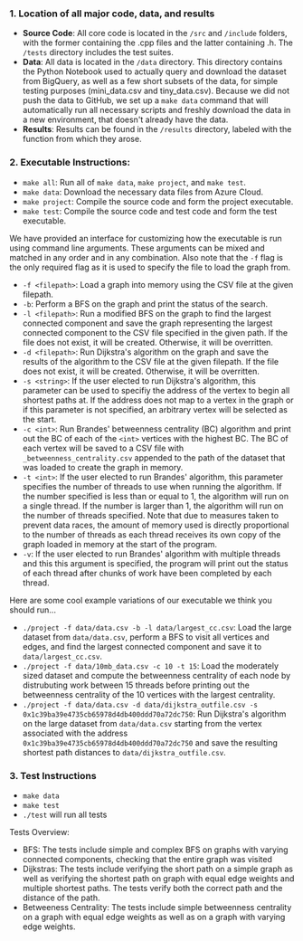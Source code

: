 
### 1. Location of all major code, data, and results

* **Source Code**: All core code is located in the `/src` and `/include` folders, with the former containing the .cpp files and the latter containing .h. The `/tests` directory includes the test suites.
* **Data**: All data is located in the `/data` directory. This directory contains the Python Notebook used to actually query and download the dataset from BigQuery, as well as a few short subsets of the data, for simple testing purposes (mini_data.csv and tiny_data.csv). Because we did not push the data to GitHub, we set up a `make data` command that will automatically run all necessary scripts and freshly download the data in a new environment, that doesn't already have the data. 
* **Results**: Results can be found in the `/results` directory, labeled with the function from which they arose. 

### 2. Executable Instructions:
* `make all`: Run all of `make data`, `make project`, and `make test`.
* `make data`: Download the necessary data files from Azure Cloud.
* `make project`: Compile the source code and form the project executable.
* `make test`: Compile the source code and test code and form the test executable.

We have provided an interface for customizing how the executable is run using command line arguments. These arguments can be mixed and matched in any order and in any combination. Also note that the `-f` flag is the only required flag as it is used to specify the file to load the graph from. 
* `-f <filepath>`: Load a graph into memory using the CSV file at the given filepath. 
* `-b`: Perform a BFS on the graph and print the status of the search.
* `-l <filepath>`: Run a modified BFS on the graph to find the largest connected component and save the graph representing the largest connected component to the CSV file specified in the given path. If the file does not exist, it will be created. Otherwise, it will be overritten.
* `-d <filepath>`: Run Dijkstra's algorithm on the graph and save the results of the algorithm to the CSV file at the given filepath. If the file does not exist, it will be created. Otherwise, it will be overritten.
* `-s <string>`: If the user elected to run Dijkstra's algorithm, this parameter can be used to specifiy the address of the vertex to begin all shortest paths at. If the address does not map to a vertex in the graph or if this parameter is not specified, an arbitrary vertex will be selected as the start.
* `-c <int>`: Run Brandes' betweenness centrality (BC) algorithm and print out the BC of each of the `<int>` vertices with the highest BC. The BC of each vertex will be saved to a CSV file with `_betweenness_centrality.csv` appended to the path of the dataset that was loaded to create the graph in memory.
* `-t <int>`: If the user elected to run Brandes' algorithm, this parameter specifies the number of threads to use when running the algorithm. If the number specified is less than or equal to 1, the algorithm will run on a single thread. If the number is larger than 1, the algorithm will run on the number of threads specified. Note that due to measures taken to prevent data races, the amount of memory used is directly proportional to the number of threads as each thread receives its own copy of the graph loaded in memory at the start of the program. 
* `-v`: If the user elected to run Brandes' algorithm with multiple threads and this this argument is specified, the program will print out the status of each thread after chunks of work have been completed by each thread.

Here are some cool example variations of our executable we think you should run...
* `./project -f data/data.csv -b -l data/largest_cc.csv`: Load the large dataset from `data/data.csv`, perform a BFS to visit all vertices and edges, and find the largest connected component and save it to `data/largest_cc.csv`.
* `./project -f data/10mb_data.csv -c 10 -t 15`: Load the moderately sized dataset and compute the betweenness centrality of each node by distrubuting work between 15 threads before printing out the betweenness centrality of the 10 vertices with the largest centrality.
* `./project -f data/data.csv -d data/dijkstra_outfile.csv -s 0x1c39ba39e4735cb65978d4db400ddd70a72dc750`: Run Dijkstra's algorithm on the large dataset from `data/data.csv` starting from the vertex associated with the address `0x1c39ba39e4735cb65978d4db400ddd70a72dc750` and save the resulting shortest path distances to `data/dijkstra_outfile.csv`.

### 3. Test Instructions

* `make data`   
*  `make test`  
*  `./test` will run all tests  

Tests Overview:
* BFS: The tests include simple and complex BFS on graphs with varying connected components, checking that the entire graph was visited
* Dijkstras: The tests include verifying the short path on a simple graph as well as verifying the shortest path on graph with equal edge weights and multiple shortest paths. The tests verify both the correct path and the distance of the path.
* Betweeness Centrality: The tests include simple betweenness centrality on a graph with equal edge weights as well as on a graph with varying edge weights. 
